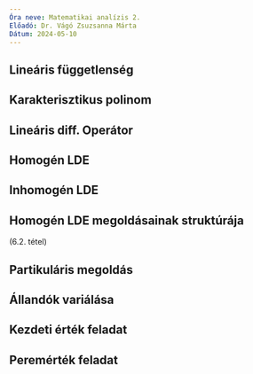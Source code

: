 ```yaml
---
Óra neve: Matematikai analízis 2.
Előadó: Dr. Vágó Zsuzsanna Márta
Dátum: 2024-05-10
---
```

## Lineáris függetlenség 
## Karakterisztikus polinom 
## Lineáris diff. Operátor 
## Homogén LDE 
## Inhomogén LDE
## Homogén LDE megoldásainak struktúrája
(6.2. tétel)
## Partikuláris megoldás
## Állandók variálása 
## Kezdeti érték feladat 
## Peremérték feladat